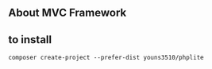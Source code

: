 ## About MVC Framework

## to install 

```
composer create-project --prefer-dist youns3510/phplite
```
